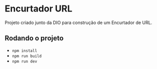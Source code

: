 # Encurtador URL

Projeto criado junto da DIO para construção de um Encurtador de URL.

## Rodando o projeto

- `npm install`
- `npm run build`
- `npm run dev`

